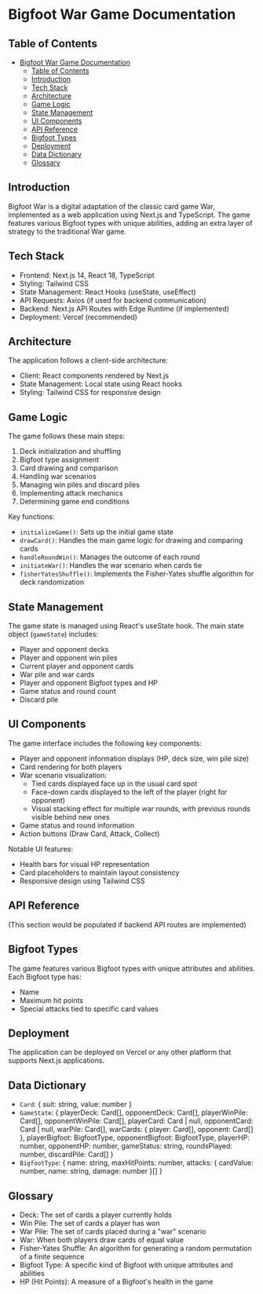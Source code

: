 # Bigfoot War Game Documentation

## Table of Contents
- [Bigfoot War Game Documentation](#bigfoot-war-game-documentation)
  - [Table of Contents](#table-of-contents)
  - [Introduction](#introduction)
  - [Tech Stack](#tech-stack)
  - [Architecture](#architecture)
  - [Game Logic](#game-logic)
  - [State Management](#state-management)
  - [UI Components](#ui-components)
  - [API Reference](#api-reference)
  - [Bigfoot Types](#bigfoot-types)
  - [Deployment](#deployment)
  - [Data Dictionary](#data-dictionary)
  - [Glossary](#glossary)

## Introduction
Bigfoot War is a digital adaptation of the classic card game War, implemented as a web application using Next.js and TypeScript. The game features various Bigfoot types with unique abilities, adding an extra layer of strategy to the traditional War game.

## Tech Stack
- Frontend: Next.js 14, React 18, TypeScript
- Styling: Tailwind CSS
- State Management: React Hooks (useState, useEffect)
- API Requests: Axios (if used for backend communication)
- Backend: Next.js API Routes with Edge Runtime (if implemented)
- Deployment: Vercel (recommended)

## Architecture
The application follows a client-side architecture:
- Client: React components rendered by Next.js
- State Management: Local state using React hooks
- Styling: Tailwind CSS for responsive design

## Game Logic
The game follows these main steps:
1. Deck initialization and shuffling
2. Bigfoot type assignment
3. Card drawing and comparison
4. Handling war scenarios
5. Managing win piles and discard piles
6. Implementing attack mechanics
7. Determining game end conditions

Key functions:
- `initializeGame()`: Sets up the initial game state
- `drawCard()`: Handles the main game logic for drawing and comparing cards
- `handleRoundWin()`: Manages the outcome of each round
- `initiateWar()`: Handles the war scenario when cards tie
- `fisherYatesShuffle()`: Implements the Fisher-Yates shuffle algorithm for deck randomization

## State Management
The game state is managed using React's useState hook. The main state object (`gameState`) includes:
- Player and opponent decks
- Player and opponent win piles
- Current player and opponent cards
- War pile and war cards
- Player and opponent Bigfoot types and HP
- Game status and round count
- Discard pile

## UI Components
The game interface includes the following key components:
- Player and opponent information displays (HP, deck size, win pile size)
- Card rendering for both players
- War scenario visualization:
  - Tied cards displayed face up in the usual card spot
  - Face-down cards displayed to the left of the player (right for opponent)
  - Visual stacking effect for multiple war rounds, with previous rounds visible behind new ones
- Game status and round information
- Action buttons (Draw Card, Attack, Collect)

Notable UI features:
- Health bars for visual HP representation
- Card placeholders to maintain layout consistency
- Responsive design using Tailwind CSS

## API Reference
(This section would be populated if backend API routes are implemented)

## Bigfoot Types
The game features various Bigfoot types with unique attributes and abilities. Each Bigfoot type has:
- Name
- Maximum hit points
- Special attacks tied to specific card values

## Deployment
The application can be deployed on Vercel or any other platform that supports Next.js applications.

## Data Dictionary
- `Card`: { suit: string, value: number }
- `GameState`: {
    playerDeck: Card[],
    opponentDeck: Card[],
    playerWinPile: Card[],
    opponentWinPile: Card[],
    playerCard: Card | null,
    opponentCard: Card | null,
    warPile: Card[],
    warCards: { player: Card[], opponent: Card[] },
    playerBigfoot: BigfootType,
    opponentBigfoot: BigfootType,
    playerHP: number,
    opponentHP: number,
    gameStatus: string,
    roundsPlayed: number,
    discardPile: Card[]
  }
- `BigfootType`: {
    name: string,
    maxHitPoints: number,
    attacks: { cardValue: number, name: string, damage: number }[]
  }

## Glossary
- Deck: The set of cards a player currently holds
- Win Pile: The set of cards a player has won
- War Pile: The set of cards placed during a "war" scenario
- War: When both players draw cards of equal value
- Fisher-Yates Shuffle: An algorithm for generating a random permutation of a finite sequence
- Bigfoot Type: A specific kind of Bigfoot with unique attributes and abilities
- HP (Hit Points): A measure of a Bigfoot's health in the game